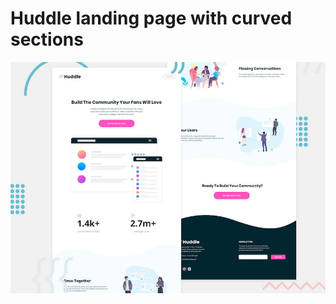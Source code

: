 # Huddle landing page with curved sections

![Header/intro section for the Huddle landing page with curved sections](./design/desktop-preview.jpg)
